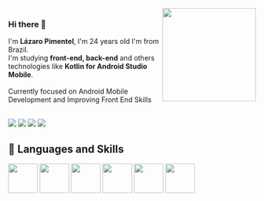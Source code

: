 <img height="190em" src= "https://github-readme-stats.vercel.app/api?username=Drlazinho&show_icons=true&theme=tokyonight" align = "right">

### Hi there 👋
 <p align = "left">
    I'm <strong>Lázaro Pimentel</strong>, I'm 24 years old I'm from Brazil. <br>
    I'm studying <strong>front-end, back-end</strong> and others technologies 
    like <strong>Kotlin for Android Studio Mobile</strong>.
    <br>
 <br>Currently focused on Android Mobile Development and
Improving Front End Skills<br>
    <br>
</p> 

<p align="left">
        
  <a href="mailto: lazbonfim@hotmail.com" target="_blank" alt="Gmail">
  <img src="https://img.shields.io/badge/Microsoft_Outlook-0078D4?style=for-the-badge&logo=microsoft-outlook&logoColor=white" /></a>

  <a href="mailto: lazbonfim1@gmail.com" target="_blank" alt="Gmail">
  <img src="https://img.shields.io/badge/Gmail-D14836?style=for-the-badge&logo=gmail&logoColor=white" /></a>

  <a href="https://www.linkedin.com/in/l%C3%A1zaro-bonfim-872709210/" target="_blank" alt="Linkedin">
  <img src="https://img.shields.io/badge/LinkedIn-0077B5?style=for-the-badge&logo=linkedin&logoColor=white" /></a>

  <a href="tel: +55 71 992938275" target="_blank" alt="WhatsApp">
  <img src="https://img.shields.io/badge/WhatsApp-25D366?style=for-the-badge&logo=whatsapp&logoColor=white"/></a>
</p>  
<h2>🚀 Languages and Skills </h2>
<div>
    <img src="https://cdn.jsdelivr.net/gh/devicons/devicon/icons/csharp/csharp-original.svg" align = "center" heigth="50" width="60">
    <img src="https://cdn.jsdelivr.net/gh/devicons/devicon/icons/javascript/javascript-original.svg" align = "center" heigth="50" width="60">
    <img src="https://cdn.jsdelivr.net/gh/devicons/devicon/icons/html5/html5-original.svg" align = "center" heigth="50" width="60">
    <img src="https://cdn.jsdelivr.net/gh/devicons/devicon/icons/css3/css3-original.svg" align = "center" heigth="50" width="60">
    <img src="https://cdn.jsdelivr.net/gh/devicons/devicon/icons/kotlin/kotlin-original.svg" align = "center" heigth="50" width="60">
    <img src="https://cdn.jsdelivr.net/gh/devicons/devicon/icons/android/android-original.svg" align = "center" heigth="50" width="60">   
</div>
    <p> </p>



<!--
    <img height="190em" src="https://github-readme-stats.vercel.app/api/top-langs/?username=Drlazinho&layout=compact">

**Drlazinho/Drlazinho** is a ✨ _special_ ✨ repository because its `README.md` (this file) appears on your GitHub profile.

Here are some ideas to get you started:

- 🔭 I’m currently working on ...
- 🌱 I’m currently learning ...
- 👯 I’m looking to collaborate on ...
- 🤔 I’m looking for help with ...
- 💬 Ask me about ...
- 📫 How to reach me: ...
- 😄 Pronouns: ...
- ⚡ Fun fact: ...
-->
